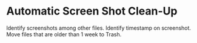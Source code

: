 # Automatic Screen Shot Clean-Up


Identify screenshots among other files.
Identify timestamp on screenshot.
Move files that are older than 1 week to Trash.
